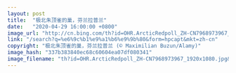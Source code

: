 ```yaml
---
layout: post
title:  "极北朱顶雀的巢，芬兰拉普兰"
date:   "2020-04-29 16:00:00 +0800"
image_url: "http://cn.bing.com/th?id=OHR.ArcticRedpoll_ZH-CN7968973967_1920x1080.jpg&rf=LaDigue_1920x1080.jpg&pid=hp"
link: "/search?q=%e6%9c%b1%e9%a1%b6%e9%9b%80&form=hpcapt&mkt=zh-cn"
copyright: "极北朱顶雀的巢，芬兰拉普兰 (© Maximilian Buzun/Alamy)"
image_hash: "337b383840ec68c60604ea07df080341"
image_filename: "th?id=OHR.ArcticRedpoll_ZH-CN7968973967_1920x1080.jpg&rf=LaDigue_1920x1080.jpg&pid=hp"
---
```

